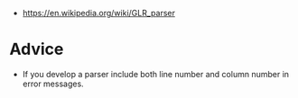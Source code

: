 - https://en.wikipedia.org/wiki/GLR_parser

# Advice
- If you develop a parser include both line number and column number in error messages.
